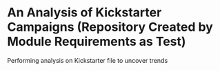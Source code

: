 # An Analysis of Kickstarter Campaigns (Repository Created by Module Requirements as Test)
Performing analysis on Kickstarter file to uncover trends
